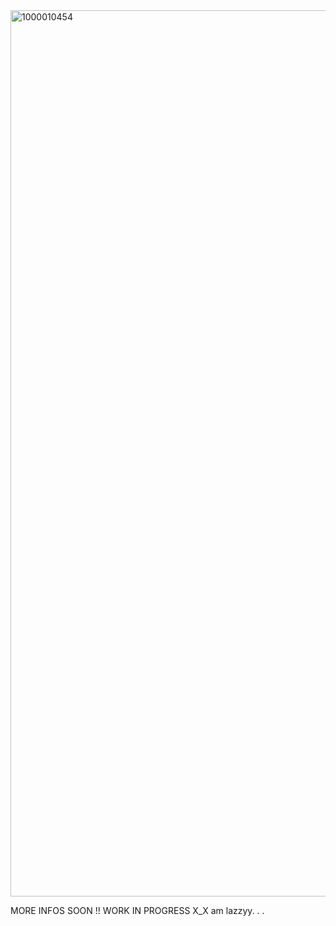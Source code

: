 <img width="1328" height="1418" alt="1000010454" src="https://github.com/user-attachments/assets/ed573164-03b0-4ea1-8e5a-2e3922d29b9f" />

MORE INFOS SOON !! WORK IN PROGRESS X_X am lazzyy. . .

<!--
**Beexyzxne/Beexyzxne** is a ✨ _special_ ✨ repository because its `README.md` (this file) appears on your GitHub profile.

Here are some ideas to get you started:

- 🔭 I’m currently working on ...
- 🌱 I’m currently learning ...
- 👯 I’m looking to collaborate on ...
- 🤔 I’m looking for help with ...
- 💬 Ask me about ...
- 📫 How to reach me: ...
- 😄 Pronouns: ...
- ⚡ Fun fact: ...
-->
